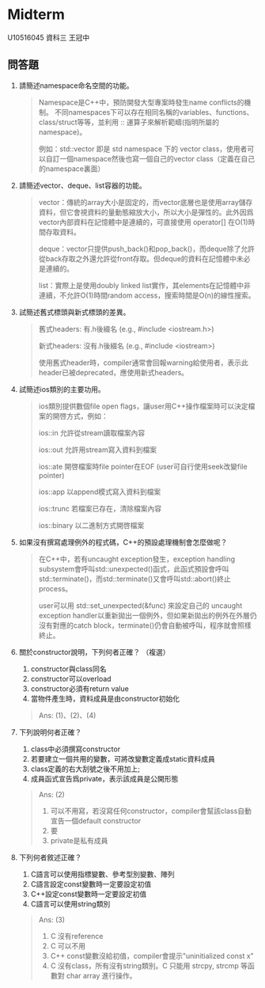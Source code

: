 # Midterm
U10516045 資科三 王冠中

## 問答題
1. 請簡述namespace命名空間的功能。
   > Namespace是C++中，預防開發大型專案時發生name conflicts的機制。
   > 不同namespaces下可以存在相同名稱的variables、functions、class/struct等等，並利用 :: 運算子來解析範疇(指明所屬的namespace)。
   >
   > 例如：std::vector 即是 std namespace 下的 vector class，使用者可以自訂一個namespace然後也寫一個自己的vector class（定義在自己的namespace裏面）
   
2. 請簡述vector、deque、list容器的功能。
   > vector：傳統的array大小是固定的，而vector底層也是使用array儲存資料，但它會視資料的量動態縮放大小，所以大小是彈性的。此外因爲vector內部資料在記憶體中是連續的，可直接使用 operator[] 在O(1)時間存取資料。
   >
   > deque：vector只提供push_back()和pop_back()，而deque除了允許從back存取之外還允許從front存取。但deque的資料在記憶體中未必是連續的。
   >
   > list：實際上是使用doubly linked list實作，其elements在記憶體中非連續，不允許O(1)時間random access，搜索時間是O(n)的線性搜索。
   
3. 試簡述舊式標頭與新式標頭的差異。
   > 舊式headers: 有.h後綴名 (e.g., #include \<iostream.h\>)
   >
   > 新式headers: 沒有.h後綴名 (e.g., #include \<iostream\>)
   >
   > 使用舊式header時，compiler通常會回報warning給使用者，表示此header已被deprecated，應使用新式headers。
   
4. 試簡述ios類別的主要功用。
   > ios類別提供數個file open flags，讓user用C++操作檔案時可以決定檔案的開啓方式，例如：
   >
   > ios::in    允許從stream讀取檔案內容
   >
   > ios::out   允許用stream寫入資料到檔案
   >
   > ios::ate   開啓檔案時file pointer在EOF (user可自行使用seek改變file pointer)
   >
   > ios::app   以append模式寫入資料到檔案
   >
   > ios::trunc 若檔案已存在，清除檔案內容
   >
   > ios::binary 以二進制方式開啓檔案
   
5. 如果沒有撰寫處理例外的程式碼，C++的預設處理機制會怎麼做呢？
   > 在C++中，若有uncaught exception發生，exception handling subsystem會呼叫std::unexpected()函式，此函式預設會呼叫std::terminate()，而std::terminate()又會呼叫std::abort()終止process。
   > 
   > user可以用 std::set_unexpected(&func) 來設定自己的 uncaught exception handler以重新拋出一個例外，但如果新拋出的例外在外層仍沒有對應的catch block，terminate()仍會自動被呼叫，程序就會照樣終止。
   
6. 關於constructor說明，下列何者正確？ （複選）
   1. constructor與class同名
   2. constructor可以overload
   3. constructor必須有return value
   4. 當物件產生時，資料成員是由constructor初始化
   > Ans: (1)、(2)、(4)
   
7. 下列說明何者正確？
   1. class中必須撰寫constructor
   2. 若要建立一個共用的變數，可將改變數定義成static資料成員
   3. class定義的右大刮號之後不用加上;
   4. 成員函式宣告爲private，表示該成員是公開形態
   > Ans: (2)
   > 
   > 1. 可以不用寫，若沒寫任何constructor，compiler會幫該class自動宣告一個default constructor
   > 3. 要
   > 4. private是私有成員
   
8. 下列何者敘述正確？
   1. C語言可以使用指標變數、參考型別變數、陣列
   2. C語言設定const變數時一定要設定初值
   3. C++設定const變數時一定要設定初值
   4. C語言可以使用string類別
   > Ans: (3)
   > 
   > 1. C 沒有reference
   > 2. C 可以不用
   > 3. C++ const變數沒給初值，compiler會提示"uninitialized const x"
   > 4. C 沒有class，所有沒有string類別。C 只能用 strcpy, strcmp 等函數對 char array 進行操作。
